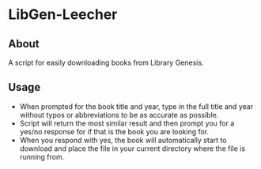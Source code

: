 # LibGen-Leecher

## About
A script for easily downloading books from Library Genesis.

## Usage
* When prompted for the book title and year, type in the full title and year without typos or abbreviations to be as accurate as possible.
* Script will return the most similar result and then prompt you for a yes/no response for if that is the book you are looking for.
* When you respond with yes, the book will automatically start to download and place the file in your current directory where the file is running from.